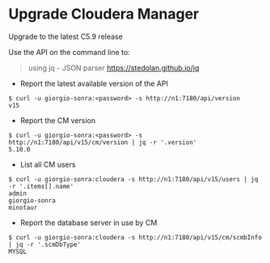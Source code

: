 # Upgrade Cloudera Manager

Upgrade to the latest C5.9 release

Use the API on the command line to:

> using jq - JSON parser
  https://stedolan.github.io/jq

* Report the latest available version of the API

```
$ curl -u giorgio-sonra:<password> -s http://n1:7180/api/version
v15
```

* Report the CM version

```
$ curl -u giorgio-sonra:<password> -s http://n1:7180/api/v15/cm/version | jq -r '.version'
5.10.0
```

* List all CM users

```
$ curl -u giorgio-sonra:cloudera -s http://n1:7180/api/v15/users | jq -r '.items[].name'
admin
giorgio-sonra
minotaur
```

* Report the database server in use by CM
```
$ curl -u giorgio-sonra:cloudera -s http://n1:7180/api/v15/cm/scmbInfo | jq -r '.scmDbType'
MYSQL
```
